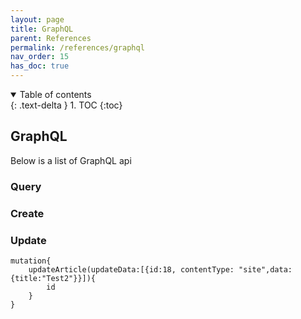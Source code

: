 ```yaml
---
layout: page
title: GraphQL
parent: References
permalink: /references/graphql
nav_order: 15
has_doc: true
---
```


<details open markdown="block">
  <summary>
    Table of contents
  </summary>
  {: .text-delta }
1. TOC
{:toc}
</details>

## GraphQL
Below is a list of GraphQL api

### Query

### Create

### Update
```
mutation{
	updateArticle(updateData:[{id:18, contentType: "site",data:{title:"Test2"}}]){
		id
	}
}
```
